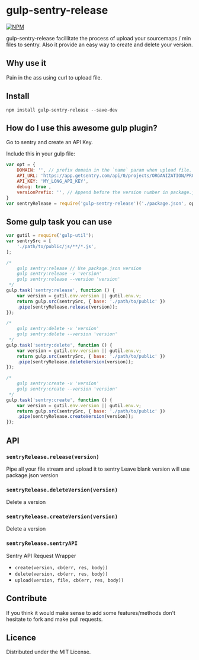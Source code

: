 # gulp-sentry-release

[![NPM](https://nodei.co/npm/gulp-sentry-release.png?compact=true)](https://nodei.co/npm/gulp-sentry-release/)

gulp-sentry-release facillitate the process of upload your sourcemaps / min files to sentry.
Also it provide an easy way to create and delete your version.

## Why use it
Pain in the ass using curl to upload file.

## Install
```
npm install gulp-sentry-release --save-dev
```

##  How do I use this awesome gulp plugin?

Go to sentry and create an API Key.

Include this in your gulp file:

```js
var opt = {
	DOMAIN: '', // prefix domain in the `name` param when upload file. Leave blank to use path. Do not add trailing slash
	API_URL: 'https://app.getsentry.com/api/0/projects/ORGANIZATION/PROJECT/',
	API_KEY: 'MY_LONG_API_KEY',
	debug: true ,
	versionPrefix: '', // Append before the version number in package.json
}
var sentryRelease = require('gulp-sentry-release')('./package.json', opt);
```

## Some gulp task you can use

```js
var gutil = require('gulp-util');
var sentrySrc = [
	'./path/to/public/js/**/*.js',
];

/*
	gulp sentry:release // Use package.json version
	gulp sentry:release -v 'version'
	gulp sentry:release --version 'version'
 */
gulp.task('sentry:release', function () {
	var version = gutil.env.version || gutil.env.v;
	return gulp.src(sentrySrc, { base: './path/to/public' })
	.pipe(sentryRelease.release(version));
});

/*
	gulp sentry:delete -v 'version'
	gulp sentry:delete --version 'version'
 */
gulp.task('sentry:delete', function () {
	var version = gutil.env.version || gutil.env.v;
	return gulp.src(sentrySrc, { base: './path/to/public' })
	.pipe(sentryRelease.deleteVersion(version));
});

/*
	gulp sentry:create -v 'version'
	gulp sentry:create --version 'version'
 */
gulp.task('sentry:create', function () {
	var version = gutil.env.version || gutil.env.v;
	return gulp.src(sentrySrc, { base: './path/to/public' })
	.pipe(sentryRelease.createVersion(version));
});
```

## API
### `sentryRelease.release(version)`
Pipe all your file stream and upload it to sentry
Leave blank version will use package.json version

### `sentryRelease.deleteVersion(version)`
Delete a version

### `sentryRelease.createVersion(version)`
Delete a version

### `sentryRelease.sentryAPI`
Sentry API Request Wrapper
 - `create(version, cb(err, res, body))`
 - `delete(version, cb(err, res, body))`
 - `upload(version, file, cb(err, res, body))`


## Contribute
If you think it would make sense to add some features/methods don't hesitate to fork and
make pull requests.

## Licence
Distributed under the MIT License.
